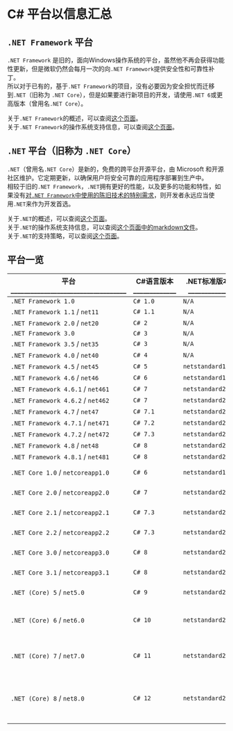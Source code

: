 # C# 平台以信息汇总

## `.NET Framework` 平台

`.NET Framework` 是旧的，面向Windows操作系统的平台，虽然他不再会获得功能性更新，但是微软仍然会每月一次的向`.NET Framework`提供安全性和可靠性补丁。  
所以对于已有的，基于`.NET Framework`的项目，没有必要因为安全担忧而迁移到`.NET`（旧称为 `.NET Core`），但是如果要进行新项目的开发，请使用`.NET 6`或更高版本（曾用名`.NET Core`）。  

关于`.NET Framework`的概述，可以查阅[这个页面](https://learn.microsoft.com/zh-cn/dotnet/framework/get-started/overview)。  
关于`.NET Framework`的操作系统支持信息，可以查阅[这个页面](https://learn.microsoft.com/zh-cn/dotnet/framework/get-started/system-requirements)。  

## `.NET` 平台（旧称为 `.NET Core`）

`.NET`（曾用名`.NET Core`）是新的，免费的跨平台开源平台，由 Microsoft 和开源社区维护。它定期更新，以确保用户将安全可靠的应用程序部署到生产中。  
相较于旧的`.NET Framework`，`.NET`拥有更好的性能，以及更多的功能和特性，如果没有[对`.NET Framework`中使用的陈旧技术的特别需求](https://learn.microsoft.com/zh-cn/dotnet/standard/choosing-core-framework-server#when-to-choose-net-framework)，则开发者永远应当使用`.NET`来作为开发首选。  

关于`.NET`的概述，可以查阅[这个页面](https://learn.microsoft.com/zh-cn/dotnet/core/introduction)。  
关于`.NET`的操作系统支持信息，可以查阅[这个页面中的markdown文件](https://github.com/search?q=repo%3Adotnet%2Fcore+path%3Asupported-os.md&type=code)。  
关于`.NET`的支持策略，可以查阅[这个页面](https://dotnet.microsoft.com/zh-cn/platform/support/policy)。  

## 平台一览

|平台<br>___________________________________|C#语言版本<br>_____________|.NET标准版本<br>____________|操作系统支持<br>_______________________|
|-|-|-|-|
|`.NET Framework 1.0`|`C# 1.0`|`N/A`|`Visual Studio .NET`|
|`.NET Framework 1.1` / `net11`|`C# 1.1`|`N/A`|`Windows Server 2003`|
|`.NET Framework 2.0` / `net20`|`C# 2`|`N/A`|`Windows Server 2003+`|
|`.NET Framework 3.0`|`C# 3`|`N/A`|`Windows Vista+`|
|`.NET Framework 3.5` / `net35`|`C# 3`|`N/A`|`Windows Vista+`|
|`.NET Framework 4.0` / `net40`|`C# 4`|`N/A`|`Windows Vista+`|
|`.NET Framework 4.5` / `net45`|`C# 5`|`netstandard1.1`|`Windows Vista+`|
|`.NET Framework 4.6` / `net46`|`C# 6`|`netstandard1.3`|`Windows Vista+`|
|`.NET Framework 4.6.1` / `net461`|`C# 7`|`netstandard2.0`|`Windows 7+`|
|`.NET Framework 4.6.2` / `net462`|`C# 7`|`netstandard2.0`|`Windows 7+`|
|`.NET Framework 4.7` / `net47`|`C# 7.1`|`netstandard2.0`|`Windows 7+`|
|`.NET Framework 4.7.1` / `net471`|`C# 7.2`|`netstandard2.0`|`Windows 7+`|
|`.NET Framework 4.7.2` / `net472`|`C# 7.3`|`netstandard2.0`|`Windows 7+`|
|`.NET Framework 4.8` / `net48`|`C# 8`|`netstandard2.0`|`Windows 7+`|
|`.NET Framework 4.8.1` / `net481`|`C# 8`|`netstandard2.0`|`Windows 10 20H2+`|
|`.NET Core 1.0` / `netcoreapp1.0`|`C# 6`|`netstandard1.6`|`Windows 7 SP1+` / `macOS 10.11+` / `Linux`|
|`.NET Core 2.0` / `netcoreapp2.0`|`C# 7`|`netstandard2.0`|`Windows 7 SP1+` / `macOS 10.12+` / `Linux`|
|`.NET Core 2.1` / `netcoreapp2.1`|`C# 7.3`|`netstandard2.0`|`Windows 7 SP1+` / `macOS 10.12+` / `Linux`|
|`.NET Core 2.2` / `netcoreapp2.2`|`C# 7.3`|`netstandard2.0`|`Windows 7 SP1+` / `macOS 10.12+` / `Linux`|
|`.NET Core 3.0` / `netcoreapp3.0`|`C# 8`|`netstandard2.1`|`Windows 7 SP1+` / `macOS 10.13+` / `Linux`|
|`.NET Core 3.1` / `netcoreapp3.1`|`C# 8`|`netstandard2.1`|`Windows 7 SP1+` / `macOS 10.15+` / `Linux`|
|`.NET (Core) 5` / `net5.0`|`C# 9`|`netstandard2.1`|`Windows 7 SP1+` / `macOS 10.15+` / `Linux`|
|`.NET (Core) 6` / `net6.0`|`C# 10`|`netstandard2.1`|`Windows 7 SP1+` / `macOS 10.15+` / `Linux` / `Android API 21+` / `iOS 10.0+`|
|`.NET (Core) 7` / `net7.0`|`C# 11`|`netstandard2.1`|`Windows 10 1607+` / `macOS 10.15+` / `Linux` / `Android API 21+` / `iOS 10.0+`|
|`.NET (Core) 8` / `net8.0`|`C# 12`|`netstandard2.1`|`Windows 10 1607+` / `macOS 12+` / `Linux` / `Android API 21+` / `iOS, iOS Simulator, tvOS, tvOS Simulator, MacCatalyst 12.0+`|

